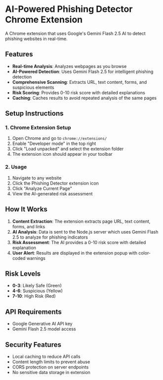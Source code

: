 # AI-Powered Phishing Detector Chrome Extension

A Chrome extension that uses Google's Gemini Flash 2.5 AI to detect phishing websites in real-time.

## Features

- **Real-time Analysis**: Analyzes webpages as you browse
- **AI-Powered Detection**: Uses Gemini Flash 2.5 for intelligent phishing detection
- **Comprehensive Scanning**: Extracts URL, text content, forms, and suspicious elements
- **Risk Scoring**: Provides 0-10 risk score with detailed explanations
- **Caching**: Caches results to avoid repeated analysis of the same pages

## Setup Instructions

### 1. Chrome Extension Setup

1. Open Chrome and go to `chrome://extensions/`
2. Enable "Developer mode" in the top right
3. Click "Load unpacked" and select the extension folder
4. The extension icon should appear in your toolbar

### 2. Usage

1. Navigate to any website
2. Click the Phishing Detector extension icon
3. Click "Analyze Current Page"
4. View the AI-generated risk assessment

## How It Works

1. **Content Extraction**: The extension extracts page URL, text content, forms, and links
2. **AI Analysis**: Data is sent to the Node.js server which uses Gemini Flash 2.5 to analyze for phishing indicators
3. **Risk Assessment**: The AI provides a 0-10 risk score with detailed explanation
4. **User Alert**: Results are displayed in the extension popup with color-coded warnings

## Risk Levels

- **0-3**: Likely Safe (Green)
- **4-6**: Suspicious (Yellow) 
- **7-10**: High Risk (Red)

## API Requirements

- Google Generative AI API key
- Gemini Flash 2.5 model access

## Security Features

- Local caching to reduce API calls
- Content length limits to prevent abuse
- CORS protection on server endpoints
- No sensitive data storage in extension
